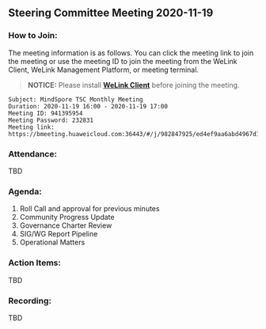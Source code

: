 ## Steering Committee Meeting 2020-11-19

### How to Join:

The meeting information is as follows. You can click the meeting link to join the meeting or use the meeting ID to join the meeting from the WeLink Client, WeLink Management Platform, or meeting terminal.
> **NOTICE:** Please install [**WeLink Client**](https://www.huaweicloud.com/en-us/product/welink-download.html) before joining the meeting.
```
Subject: MindSpore TSC Monthly Meeting
Duration: 2020-11-19 16:00 - 2020-11-19 17:00
Meeting ID: 941395954
Meeting Password: 232831
Meeting link: https://bmeeting.huaweicloud.com:36443/#/j/982847925/ed4ef9aa6abd4967d1ff99523b6457bf06b95921ad4d9ac3
```

### Attendance:
TBD

### Agenda:
1. Roll Call and approval for previous minutes
2. Community Progress Update
3. Governance Charter Review
4. SIG/WG Report Pipeline
6. Operational Matters

### Action Items:
TBD

### Recording:
TBD
